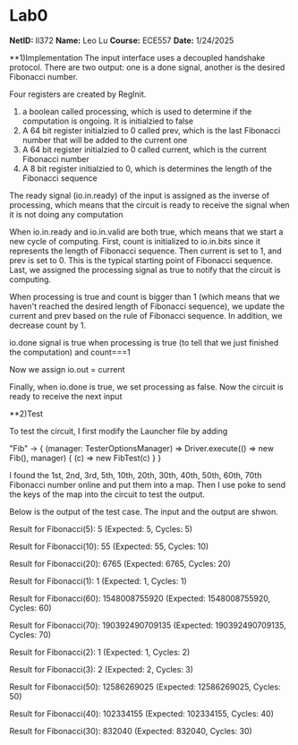 # Lab0

**NetID:** ll372  **Name:** Leo Lu   **Course:** ECE557   **Date:** 1/24/2025

**1)Implementation
The input interface uses a decoupled handshake protocol. There are two output: one is a done signal, another is the desired Fibonacci number. 

Four registers are created by RegInit. 

1. a boolean called processing, which is used to determine if the computation is ongoing. It is initialzied to false
2. A 64 bit register initialzied to 0 called prev, which is the last Fibonacci number that will be added to the current one
3. A 64 bit register initialzied to 0 called current, which is the current Fibonacci number
4. A 8 bit register initialzied to 0, which is determines the length of the Fibonacci sequence

The ready signal (io.in.ready) of the input is assigned as the inverse of processing, which means that the circuit is ready to receive the signal when it is not doing any computation

When io.in.ready and io.in.valid are both true, which means that we start a new cycle of computing. First, count is initialized to io.in.bits since it represents the length of Fibonacci sequence. Then current is set to 1, and prev is set to 0. This is the typical starting point of Fibonacci sequence. Last, we assigned the processing signal as true to notify that the circuit is computing. 

When processing is true and count is bigger than 1 (which means that we haven't reached the desired length of Fibonacci sequence), we update the current and prev based on the rule of Fibonacci sequence. In addition, we decrease count by 1. 

io.done signal is true when processing is true (to tell that we just finished the computation) and count===1

Now we assign io.out = current

Finally, when io.done is true, we set processing as false. Now the circuit is ready to receive the next input

**2)Test

To test the circuit, I first modify the Launcher file by adding 

"Fib" -> { (manager: TesterOptionsManager) =>
      Driver.execute(() => new Fib(), manager) {
        (c) => new FibTest(c)
      }
    }

I found the 1st, 2nd, 3rd, 5th, 10th, 20th, 30th, 40th, 50th, 60th, 70th Fibonacci number online and put them into a map. Then I use poke to send the keys of the map into the circuit to test the output. 

Below is the output of the test case. The input and the output are shwon. 

Result for Fibonacci(5): 5 (Expected: 5, Cycles: 5)

Result for Fibonacci(10): 55 (Expected: 55, Cycles: 10)

Result for Fibonacci(20): 6765 (Expected: 6765, Cycles: 20)

Result for Fibonacci(1): 1 (Expected: 1, Cycles: 1)

Result for Fibonacci(60): 1548008755920 (Expected: 1548008755920, Cycles: 60)

Result for Fibonacci(70): 190392490709135 (Expected: 190392490709135, Cycles: 70)

Result for Fibonacci(2): 1 (Expected: 1, Cycles: 2)

Result for Fibonacci(3): 2 (Expected: 2, Cycles: 3)

Result for Fibonacci(50): 12586269025 (Expected: 12586269025, Cycles: 50)

Result for Fibonacci(40): 102334155 (Expected: 102334155, Cycles: 40)

Result for Fibonacci(30): 832040 (Expected: 832040, Cycles: 30)


